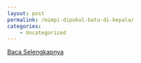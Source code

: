 ```yaml
---
layout: post
permalink: /mimpi-dipukul-batu-di-kepala/
categories:
    - Uncategorized
---
```


[Baca Selengkapnya](/09)